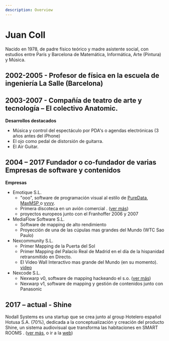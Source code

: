 ```yaml
---
description: Overview
---
```


# Juan Coll

Nacido en 1978, de padre físico teórico y madre asistente social, con estudios entre París y Barcelona de Matemática, Informática, Arte \(Pintura\) y Música. ​

## 2002-2005 - Profesor de física en la escuela de ingeniería La Salle \(Barcelona\)​

## **2003-2007** - Compañía de teatro de arte y tecnología – El colectivo Anatomic.

**Desarrollos destacados**

* Música y control del espectáculo por PDA's o agendas electrónicas \(3 años antes del iPhone\)
* El ojo como pedal de distorsión de guitarra.
* El Air Guitar.

## **2004 – 2017** Fundador o co-fundador de varias Empresas de software y contenidos

**Empresas**

* Emotique S.L. 
  * "ooo", software de programación visual al estilo de [PureData](https://puredata.info/), [MaxMSP ](https://cycling74.com/)o [vvvv](https://vvvv.org/).
  * Primera discoteca en un avión comercial . \([ver más](./)\)
  * proyectos europeos junto con el Franhoffer 2006 y 2007
* MediaFlow Software S.L.
  * Software de mapping de alto rendimiento 
  * Proyección de una de las cúpulas mas grandes del Mundo \(WTC Sao Paulo\) 
* Nexcommunity S.L.
  * Primer Mapping de la Puerta del Sol
  * Primer Mapping del Palacio Real de Madrid en el día de la hispanidad retransmitido en Directo. 
  * El Video Wall Interactivo mas grande del Mundo \(en su momento\). [video](https://vimeo.com/291501766) 
* Nexcode S.L.
  * Nexwarp v0, software de mapping hackeando el s.o. \([ver más](programming/nexwarp.md)\)
  * Nexwarp v1, software de mapping y gestión de contenidos junto con Panasonic

## **2017 –  actual** - Shine

Nodall Systems es una startup que se crea junto al group Hotelero español Hotusa S.A. \(70%\), dedicada a la conceptualización y creación del producto Shine, un sistema audiovisual que transforma las habitaciones en SMART ROOMS . \([ver más](timeline/nodall-systems-sl.md), o ir a la [web](http://www.shinesmartroom.com/)\)

